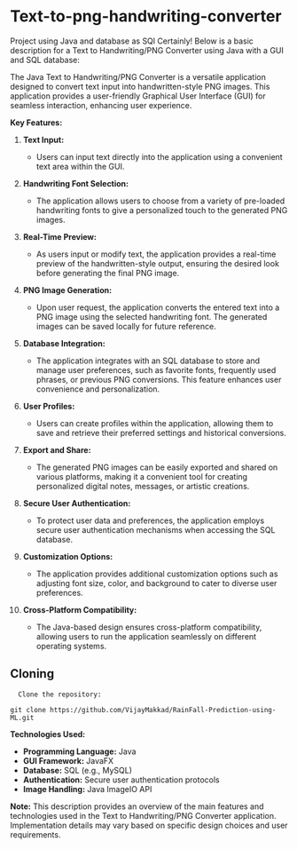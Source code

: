 # Text-to-png-handwriting-converter
Project using Java and database as SQl
Certainly! Below is a basic description for a Text to Handwriting/PNG Converter using Java with a GUI and SQL database:

The Java Text to Handwriting/PNG Converter is a versatile application designed to convert text input into handwritten-style PNG images. This application provides a user-friendly Graphical User Interface (GUI) for seamless interaction, enhancing user experience.

**Key Features:**

1. **Text Input:**
   - Users can input text directly into the application using a convenient text area within the GUI.

2. **Handwriting Font Selection:**
   - The application allows users to choose from a variety of pre-loaded handwriting fonts to give a personalized touch to the generated PNG images.

3. **Real-Time Preview:**
   - As users input or modify text, the application provides a real-time preview of the handwritten-style output, ensuring the desired look before generating the final PNG image.

4. **PNG Image Generation:**
   - Upon user request, the application converts the entered text into a PNG image using the selected handwriting font. The generated images can be saved locally for future reference.

5. **Database Integration:**
   - The application integrates with an SQL database to store and manage user preferences, such as favorite fonts, frequently used phrases, or previous PNG conversions. This feature enhances user convenience and personalization.

6. **User Profiles:**
   - Users can create profiles within the application, allowing them to save and retrieve their preferred settings and historical conversions.

7. **Export and Share:**
   - The generated PNG images can be easily exported and shared on various platforms, making it a convenient tool for creating personalized digital notes, messages, or artistic creations.

8. **Secure User Authentication:**
   - To protect user data and preferences, the application employs secure user authentication mechanisms when accessing the SQL database.

9. **Customization Options:**
   - The application provides additional customization options such as adjusting font size, color, and background to cater to diverse user preferences.

10. **Cross-Platform Compatibility:**
    - The Java-based design ensures cross-platform compatibility, allowing users to run the application seamlessly on different operating systems.
   ## Cloning
      Clone the repository:
   ```
   git clone https://github.com/VijayMakkad/RainFall-Prediction-using-ML.git
   ```

**Technologies Used:**

- **Programming Language:** Java
- **GUI Framework:** JavaFX
- **Database:** SQL (e.g., MySQL)
- **Authentication:** Secure user authentication protocols
- **Image Handling:** Java ImageIO API

**Note:**
This description provides an overview of the main features and technologies used in the Text to Handwriting/PNG Converter application. Implementation details may vary based on specific design choices and user requirements.
